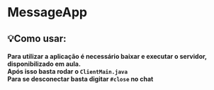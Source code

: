 # MessageApp
<h2>💡Como usar:</h2>
<h4>Para utilizar a aplicação é necessário baixar e executar o servidor, disponibilizado em aula.
<br>
Após isso basta rodar o <code>ClientMain.java</code>
<br>
Para se desconectar basta digitar <code>#close</code> no chat
</h4>
